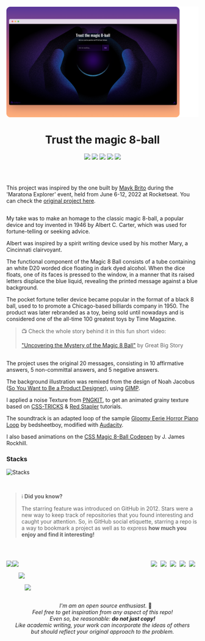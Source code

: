 <p align="center">
  <img src="./assets/img/demo.png" />
</p>

<h1 align="center">
  Trust the magic 8-ball
</h1>

<p align="center">
<img src="https://img.shields.io/badge/PRs-welcome-5c0bcd.svg"/>
<img src="https://img.shields.io/github/license/bpires/magic-8-ball?color=5c0bcd"/>
<img src="https://img.shields.io/github/repo-size/bpires/magic-8-ball?color=5c0bcd"/>
<img src="https://img.shields.io/github/last-commit/bpires/magic-8-ball?color=5c0bcd"/>
<img src="https://img.shields.io/github/languages/count/bpires/magic-8-ball?color=5c0bcd"/>
</p>

<br>
<br>


This project was inspired by the one built by [Mayk Brito](https://github.com/maykbrito) during the 'Maratona Explorer' event, held from June 6-12, 2022 at Rocketseat. You can check the [original project here](https://maykrbrito.github.io/maratona-explorer-1/).

##

My take was to make an homage to the classic magic 8-ball, a popular device and toy invented in 1946 by Albert C. Carter, which was used for fortune-telling or seeking advice.

Albert was inspired by a spirit writing device used by his mother Mary, a Cincinnati clairvoyant.

The functional component of the Magic 8 Ball consists of a tube containing an white D20 worded dice floating in dark dyed alcohol. When the dice floats, one of its faces is pressed to the window, in a manner that its raised letters displace the blue liquid, revealing the printed message against a blue background.

The pocket fortune teller device became popular in the format of a black 8 ball, used to to promote a Chicago-based billiards company in 1950. The product was later rebranded as a toy, being sold until nowadays and is considered one of the all-time 100 greatest toys by Time Magazine.


> 📺 Check the whole story behind it in this fun short video:
> 
> ["Uncovering the Mystery of the Magic 8 Ball"](https://www.youtube.com/watch?v=vZRrg6Nl-1E) by Great Big Story


##

The project uses the original 20 messages, consisting in 10 affirmative answers, 5 non-committal answers, and 5 negative answers.

The background illustration was remixed from the design of Noah Jacobus ([So You Want to Be a Product Designer](https://dribbble.com/shots/5446009-So-You-Want-to-Be-a-Product-Designer/attachments/1187731?mode=media)), using [GIMP](https://www.gimp.org/).

I applied a noise Texture from [PNGKIT](https://www.pngkit.com/downpic/u2w7r5u2t4e6y3a9_24-jun-2015-noise-texture-png-transparent/), to get an animated grainy texture based on [CSS-TRICKS](https://css-tricks.com/snippets/css/animated-grainy-texture/) & [Red Stapler](https://redstapler.co/css-film-grain-effect/) tutorials.

The soundtrack is an adapted loop of the sample [Gloomy Eerie Horror Piano Loop](https://samplefocus.com/samples/gloomy-eerie-horror-piano-loop) by bedsheetboy, modified with [Audacity](https://www.audacityteam.org/).

I also based animations on the [CSS Magic 8-Ball Codepen](https://codepen.io/rockhill/pen/vYdawJ) by J. James Rockhill.


### Stacks

![Stacks](https://skillicons.dev/icons?i=html,css,js&theme=light)

<br>


> ℹ️ **Did you know?**
> 
> The starring feature was introduced on GitHub in 2012. 
> Stars were a new way to keep track of repositories that you found interesting and caught your attention.
> So, in GitHub social etiquette, starring a repo is a way to bookmark a project as well as to express **how much you enjoy and find it interesting!**

<br>


##

<div>
<a href="https://discord.com/users/690807885617430558"><img align="right" width="25px" src="https://raw.githubusercontent.com/danielcranney/readme-generator/main/public/icons/socials/discord.svg" />
<a href="https://www.polywork.com/rafaelbpires"><img align="right" width="25px" src="https://github.com/danielcranney/profileme-dev/blob/main/public/icons/socials/polywork.svg" />
<a href="https://bpires.hashnode.dev/"><img align="right" width="25px" src="https://raw.githubusercontent.com/danielcranney/readme-generator/main/public/icons/socials/hashnode.svg" />    
<a href="https://www.twitter.com/rafaelbpires"><img align="right" width="25px" src="https://raw.githubusercontent.com/danielcranney/readme-generator/main/public/icons/socials/twitter.svg" />
<a href="https://www.linkedin.com/in/rafaelbpires"><img align="right" width="25px" src="https://raw.githubusercontent.com/danielcranney/readme-generator/main/public/icons/socials/linkedin.svg" />
      
</div>

<div display="inline-block">
  
<a href="https://www.linkedin.com/in/rafaelbpires" target="_blank"><img align="left" height="115em" src="https://user-images.githubusercontent.com/86871991/172057152-983b5c18-7082-4d54-9075-356208b9bc65.png"></a>

</div>  
<div display="inline-block">

<img align="left" height="35em" src="https://forthebadge.com/images/badges/powered-by-coffee.svg"> <br/>
>  
<img align="left" height="35em" src="https://forthebadge.com/images/badges/built-with-love.svg"> <br/>
>
<a href="https://www.linkedin.com/in/rafaelbpires" target="_blank"><img align="left" height="35em" src="https://user-images.githubusercontent.com/86871991/172058253-ca542177-e0a4-4db0-8ac8-017f6e12b268.png"></a><br/>

</div>  

##
  
<div align="center"  display="inline-block">

<i> I'm am an open source enthusiast.</i> 🌱
<br/><i>Feel free to get inspiration from any aspect of this repo! 
  <br/>Even so, be reasonable: <strong>do not just copy!</strong>
<br/>Like academic writing, your work can incorporate the ideas of others 
<br>but should reflect your original approach to the problem.</i>

</div>
